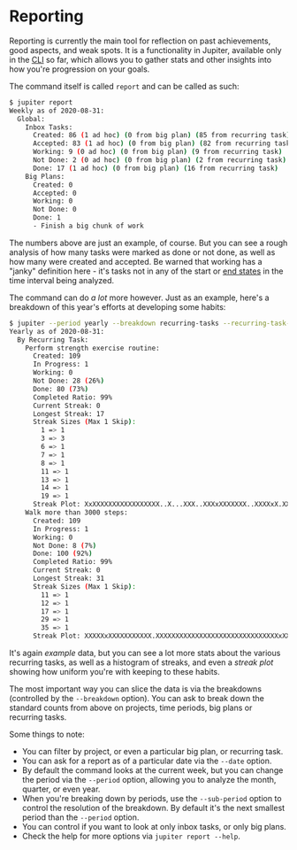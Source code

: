 # Reporting

Reporting is currently the main tool for reflection on past achievements, good aspects, and weak spots. It is a
functionality in Jupiter, available only in the [CLI](jupiter-cli.md) so far, which allows you to gather stats and
other insights into how you're progression on your goals.

The command itself is called `report` and can be called as such:

```bash
$ jupiter report
Weekly as of 2020-08-31:
  Global:
    Inbox Tasks:
      Created: 86 (1 ad hoc) (0 from big plan) (85 from recurring task)
      Accepted: 83 (1 ad hoc) (0 from big plan) (82 from recurring task)
      Working: 9 (0 ad hoc) (0 from big plan) (9 from recurring task)
      Not Done: 2 (0 ad hoc) (0 from big plan) (2 from recurring task)
      Done: 17 (1 ad hoc) (0 from big plan) (16 from recurring task)
    Big Plans:
      Created: 0
      Accepted: 0
      Working: 0
      Not Done: 0
      Done: 1
      - Finish a big chunk of work
```

The numbers above are just an example, of course. But you can see a rough analysis of how many tasks were marked as done
or not done, as well as how many were created and accepted. Be warned that working has a "janky" definition here - it's
tasks not in any of the start or [end states](inbox-tasks.md) in the time interval being analyzed.

The command can do _a lot_ more however. Just as an example, here's a breakdown of this year's efforts at developing
some habits:

```bash
$ jupiter --period yearly --breakdown recurring-tasks --recurring-task-type habit
Yearly as of 2020-08-31:
  By Recurring Task:
    Perform strength exercise routine:
      Created: 109
      In Progress: 1
      Working: 0
      Not Done: 28 (26%)
      Done: 80 (73%)
      Completed Ratio: 99%
      Current Streak: 0
      Longest Streak: 17
      Streak Sizes (Max 1 Skip):
        1 => 1
        3 => 3
        6 => 1
        7 => 1
        8 => 1
        11 => 1
        13 => 1
        14 => 1
        19 => 1
      Streak Plot: XxXXXXXXXXXXXXXXXXX..X...XXX..XXXxXXXXXXX..XXXXxX.XXXXXXXxXXXXXX.XXXxXXXXXXXXX..XxX.XXXXXxX...XXxXXXXX...XXX?
    Walk more than 3000 steps:
      Created: 109
      In Progress: 1
      Working: 0
      Not Done: 8 (7%)
      Done: 100 (92%)
      Completed Ratio: 99%
      Current Streak: 0
      Longest Streak: 31
      Streak Sizes (Max 1 Skip):
        11 => 1
        12 => 1
        17 => 1
        29 => 1
        35 => 1
      Streak Plot: XXXXXxXXXXXXXXXXX.XXXXXXXXXXXXXXXXXXXXXXXXXXXXXXXxXXX.XXXXXXXXXXXXXXXxXXXXXXXXXXXXX.XXXXXXXXXXxX.XXXXXXXXXXX?
```

It's again _example_ data, but you can see a lot more stats about the various recurring tasks, as well as a histogram
of streaks, and even a _streak plot_ showing how uniform you're with keeping to these habits.

The most important way you can slice the data is via the breakdowns (controlled by the `--breakdown` option). You can
ask to break down the standard counts from above on projects, time periods, big plans or recurring tasks.

Some things to note:

* You can filter by project, or even a particular big plan, or recurring task.
* You can ask for a report as of a particular date via the `--date` option.
* By default the command looks at the current week, but you can change the period via the `--period` option, allowing
  you to analyze the month, quarter, or even year.
* When you're breaking down by periods, use the `--sub-period` option to control the resolution of the breakdown. By
  default it's the next smallest period than the `--period` option.
* You can control if you want to look at only inbox tasks, or only big plans.
* Check the help for more options via `jupiter report --help`.

